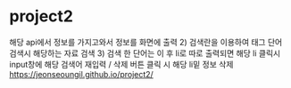 # project2


해당 api에서 정보를 가지고와서 정보를 화면에 출력
2) 검색란을 이용하여 태그 단어 검색시 해당하는 자료 검색
3) 검색 한 단어는 이 후 li로 따로 출력되면 해당 li 클릭시 input창에 해당 검색어 재입력 / 삭제 버튼 클릭 시 해당 li밑 정보 삭제 
 https://jeonseoungil.github.io/project2/
